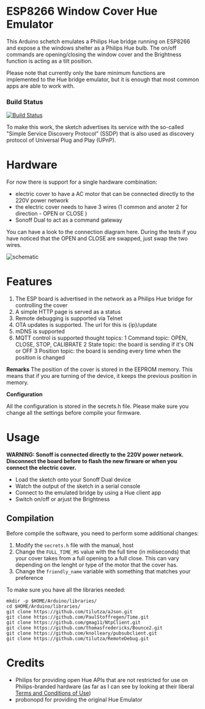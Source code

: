 # ESP8266 Window Cover Hue Emulator

This Arduino schetch emulates a Philips Hue bridge running on ESP8266 and expose a  the windows shelter as a Philips Hue bulb. The on/off commands are opening/closing the window cover and the Brightness function is acting as a tilt position.

Please note that currently only the bare minimum functions are implemented to the Hue bridge emulator, but it is enough that most common apps are able to work with. 

### Build Status

 [![Build Status](https://travis-ci.org/tilutza/MQTTWindowCover.svg)](https://travis-ci.org/tilutza/MQTTWindowCover)


To make this work, the sketch advertises its service with the so-called "Simple Service Discovery Protocol" (SSDP) that is also used as discovery protocol of Universal Plug and Play (UPnP).

# Hardware

For now there is support for a single hardware combination:
- electric cover to have a AC motor that can be connected directly to the 220V power network
- the electric cover needs to have 3 wires (1 common and anoter 2 for direction - OPEN or CLOSE )
- Sonoff Dual to act as a command gateway

You can have a look to the connection diagram here. During the tests if you have noticed that the OPEN and CLOSE are swapped, just swap the two wires.

![schematic](https://raw.githubusercontent.com/tilutza/MQTTWindowCover/master/Sonoff_Dual_Wiring_instruction.jpg)

# Features

1. The ESP board is advertised in the network as a Philips Hue bridge for controlling the cover
2. A simple HTTP page is served as a status
3. Remote debugging is supported via Telnet
4. OTA updates is supported. The url for this is {ip}/update
5. mDNS is supported
6. MQTT control is supported thought topics:
  1 Command topic: OPEN, CLOSE, STOP, CALIBRATE
  2 State topic: the board is sending if it's ON or OFF
  3 Position topic: the board is sending every time when the position is changed

__Remarks__
The position of the cover is stored in the EEPROM memory. This means that if you are turning of the device, it keeps the previous position in memory.

__Configuration__

All the configuration is stored in the secrets.h file. Please make sure you change all the settings before compile your firmware.

# Usage

__WARNING: Sonoff is connected directly to the 220V power network. Disconnect the board before to flash the new firware or when you connect the electric cover.__

* Load the sketch onto your Sonoff Dual device
* Watch the output of the sketch in a serial console
* Connect to the emulated bridge by using a Hue client app
* Switch on/off or arjust the Brightness

## Compilation

Before compile the software, you need to perform some additional changes:
1. Modify the ```secrets.h``` file with the manual, host
2. Change the ```FULL_TIME_MS``` value with the full time (in miliseconds) that your cover takes from a full opening to a full close. This can vary depending on the lenght or type of the motor that the cover has.
3. Change the ```friendly_name``` variable with something that matches your preference

To make sure you have all the libraries needed:
```
mkdir -p $HOME/Arduino/libraries/
cd $HOME/Arduino/libraries/
git clone https://github.com/tilutza/aJson.git
git clone https://github.com/PaulStoffregen/Time.git
git clone https://github.com/gmag11/NtpClient.git
git clone https://github.com/thomasfredericks/Bounce2.git
git clone https://github.com/knolleary/pubsubclient.git
git clone https://github.com/tilutza/RemoteDebug.git
```

# Credits

* Philips for providing open Hue APIs that are not restricted for use on Philips-branded hardware (as far as I can see by looking at their liberal [Terms and Conditions of Use](https://github.com/probonopd/ESP8266HueEmulator/wiki/Discovery#terms-and-conditions-of-use))
* probonopd for providing the original Hue Emulator
